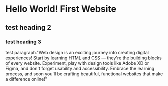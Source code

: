 <html>
<head>
    <meta charset='utf-8'>
    <meta http-equiv='X-UA-Compatible' content='IE=edge'>
    <title>Hello World!</title>
    <meta name='viewport' content='width=device-width, initial-scale=1'>
    <link rel='stylesheet' type='text/css' media='screen' href='main.css'>
    <script src='main.js'></script>
</head>
<h1>Hello World! First Website</h1>
  <h2>test heading 2</h2>
    <h3>test heading 3</h3>
<body>
    <p>test paragraph."Web design is an exciting journey into creating digital experiences! Start by learning HTML and CSS — they're the building blocks of every website. Experiment, play with design tools like Adobe XD or Figma, and don't forget usability and accessibility. Embrace the learning process, and soon you'll be crafting beautiful, functional websites that make a difference online!"</p>
</body>
</html>
